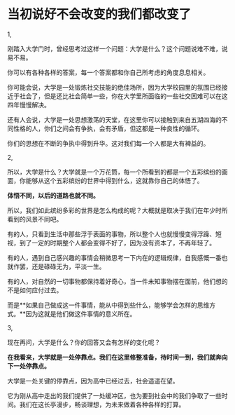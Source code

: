 # 当初说好不会改变的我们都改变了

1,

刚踏入大学门时，曾经思考过这样一个问题：大学是什么？这个问题说难不难，说易不易。

你可以有各种各样的答案，每一个答案都和你自己所考虑的角度息息相关。

你可能会说，大学是一处锻炼社交技能的绝佳场所，因为大学校园里的氛围已经接近于社会了，但是还比社会简单一些，你在大学里所面临的一些社交困难可以在这四年慢慢解决。

还有人会说，大学是一处思想激荡的天堂，在这里你可以接触到来自五湖四海的不同性格的人，你们之间会有争执，会有矛盾，但这都是一种良性的循环。

你们的思想在不断的争执中得到升华。这对我们每一个人都是大有裨益的。

2,

所以，大学是什么？大学就是一个万花筒，每一个所看到的都是一个五彩缤纷的画面，你能够从这个五彩缤纷的世界中得到什么，这就靠你自己的体悟了。

**体悟不同，以后的道路也就不同。**

所以，我们如此缤纷多彩的世界是怎么构成的呢？大概就是取决于我们在年少时所看到的风景不同吧。

有的人，只看到生活中那些浮于表面的事物，所以整个人也就慢慢变得浮躁、短视，到了一定的时期整个人都会变得不好了，因为没有资本了，不再年轻了。

有的人，遇到自己感兴趣的事情会稍微思考一下内在的逻辑规律，自我感慨一番也就作罢，还是碌碌无为，平淡一生。

有的人，对自然的一切事物都保持着好奇心，当一件未知事物摆在面前，他们想的不是如何应付过去。

而是**如果自己做成这一件事情，能从中得到些什么，能够学会怎样的思维方式。**因为这就是他们做这件事情的意义所在。

3,

现在再问，大学是什么？你的回答又会有怎样的变化呢？

**在我看来，大学就是一处停靠点。我们在这里修整准备，待时间一到，我们就奔向下一处停靠点。**

大学是一处关键的停靠点，因为高中已经过去，社会遥遥在望。

它为刚从高中走出的我们提供了一处缓冲区，也为要到社会中的我们争取了一些时间。我们在这长亭漫步，畅谈理想，为未来做着各种各样的打算。
